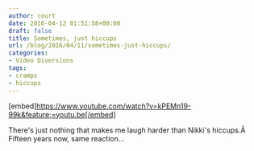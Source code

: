 ```yaml
---
author: court
date: 2016-04-12 01:51:58+00:00
draft: false
title: Sometimes, just hiccups
url: /blog/2016/04/11/sometimes-just-hiccups/
categories:
- Video Diversions
tags:
- cramps
- hiccups
---
```


[embed]https://www.youtube.com/watch?v=kPEMn19-99k&feature;=youtu.be[/embed]

There's just nothing that makes me laugh harder than Nikki's hiccups.Â  Fifteen years now, same reaction...


